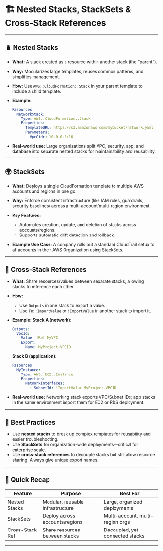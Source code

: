 # 🏗️ Nested Stacks, StackSets & Cross-Stack References

---

## 🪆 **Nested Stacks**

* **What:**
  A stack created as a resource within another stack (the “parent”).
* **Why:**
  Modularizes large templates, reuses common patterns, and simplifies management.
* **How:**
  Use `AWS::CloudFormation::Stack` in your parent template to include a child template.
* **Example:**

  ```yaml
  Resources:
    NetworkStack:
      Type: AWS::CloudFormation::Stack
      Properties:
        TemplateURL: https://s3.amazonaws.com/mybucket/network.yaml
        Parameters:
          VpcCidr: 10.0.0.0/16
  ```
* **Real-world use:**
  Large organizations split VPC, security, app, and database into separate nested stacks for maintainability and reusability.

---

## 🌍 **StackSets**

* **What:**
  Deploys a single CloudFormation template to multiple AWS accounts and regions in one go.
* **Why:**
  Enforce consistent infrastructure (like IAM roles, guardrails, security baselines) across a multi-account/multi-region environment.
* **Key Features:**

  * Automates creation, update, and deletion of stacks across accounts/regions.
  * Supports automatic drift detection and rollback.
* **Example Use Case:**
  A company rolls out a standard CloudTrail setup to all accounts in their AWS Organization using StackSets.

---

## 🔗 **Cross-Stack References**

* **What:**
  Share resources/values between separate stacks, allowing stacks to reference each other.
* **How:**

  * Use `Outputs` in one stack to export a value.
  * Use `Fn::ImportValue` or `!ImportValue` in another stack to import it.
* **Example:**
  **Stack A (network):**

  ```yaml
  Outputs:
    VpcId:
      Value: !Ref MyVPC
      Export:
        Name: MyProject-VPCID
  ```

  **Stack B (application):**

  ```yaml
  Resources:
    MyInstance:
      Type: AWS::EC2::Instance
      Properties:
        NetworkInterfaces:
          - SubnetId: !ImportValue MyProject-VPCID
  ```
* **Real-world use:**
  Networking stack exports VPC/Subnet IDs; app stacks in the same environment import them for EC2 or RDS deployment.

---

## 🚦 **Best Practices**

* Use **nested stacks** to break up complex templates for reusability and easier troubleshooting.
* Use **StackSets** for organization-wide deployments—critical for enterprise scale.
* Use **cross-stack references** to decouple stacks but still allow resource sharing. Always give unique export names.

---

## 📝 **Quick Recap**

| Feature         | Purpose                          | Best For                         |
| --------------- | -------------------------------- | -------------------------------- |
| Nested Stacks   | Modular, reusable infrastructure | Large, organized deployments     |
| StackSets       | Deploy across accounts/regions   | Multi-account, multi-region orgs |
| Cross-Stack Ref | Share resources between stacks   | Decoupled, yet connected stacks  |

---
